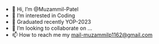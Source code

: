 - 👋 Hi, I’m @Muzammil-Patel
- 👀 I’m interested in Coding
- 🌱 Graduated recently YOP-2023
- 💞️ I’m looking to collaborate on ...
- 📫 How to reach me my mail-muzammilp1162@gmail.com

<!---
Muzammil-patel019/Muzammil-patel019 is a ✨ special ✨ repository because its `README.md` (this file) appears on your GitHub profile.
You can click the Preview link to take a look at your changes.
--->
